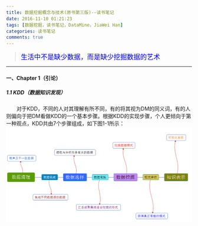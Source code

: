 ```yaml
---
title: 数据挖掘概念与技术(原书第三版)--读书笔记
date: 2016-11-10 01:21:23
tags: [数据挖掘，读书笔记，DataMine，JiaWei Han]
categories: 读书笔记
comments: true
---
```


><font color=#0000FF face="微软雅黑" size=4>生活中不是缺少数据，而是缺少挖掘数据的艺术</font>


***


#### 一、Chapter 1（引论）
##### 1.1 KDD（数据知识发现）
　　对于KDD，不同的人对其理解有所不同，有的将其视为DM的同义词，有的人则偏向于把DM看做KDD的一个基本步骤。根据KDD的实现步骤，个人更倾向于第一种观点，KDD共由7个步骤组成，如下图1-1所示：
![image](数据挖掘概念与技术-原书第三版-读书笔记/KDD步骤.png)



